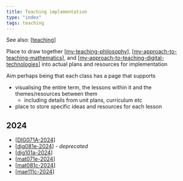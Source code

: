 ```yaml
---
title: Teaching implementation
type: "index"
tags: teaching
---
```


See also: [[teaching]]

Place to draw together [[my-teaching-philosophy]], [[my-approach-to-teaching-mathematics]], and [[my-approach-to-teaching-digital-technologies]] into actual plans and resources for implementation

Aim perhaps being that each class has a page that supports

- visualising the entire term, the lessons within it and the themes/resources between them
    - including details from unit plans, curriculum etc
- place to store specific ideas and resources for each lesson


## 2024

- [[DIG071A-2024]]
- [[dig081e-2024]] - _deprecated_
- [[dig101a-2024]]
- [[mat071e-2024]]
- [[mat081c-2024]]
- [[mae111c-2024]]

[//begin]: # "Autogenerated link references for markdown compatibility"
[teaching]: ../teaching "Teaching"
[my-teaching-philosophy]: ../my-teaching-philosophy "My Teaching Philosophy"
[my-approach-to-teaching-mathematics]: ../Mathematics/my-approach-to-teaching-mathematics "My approach to teaching mathematics"
[my-approach-to-teaching-digital-technologies]: ../Mathematics/my-approach-to-teaching-digital-technologies "My approach to teaching digital technologies"
[DIG071A-2024]: 2024/DIG071A/DIG071A-2024 "DIG071A-2024"
[dig081e-2024]: 2024/DIG081E/dig081e-2024 "DIG081E 2024"
[dig101a-2024]: 2024/DIG101A/dig101a-2024 "DIG101A-2024"
[mat071e-2024]: 2024/MAT071E/mat071e-2024 "mat071e-2024"
[mat081c-2024]: 2024/MAT081C/mat081c-2024 "MAT081C-2024"
[mae111c-2024]: 2024/MAE111C/mae111c-2024 "MAE111C-2024"
[//end]: # "Autogenerated link references"